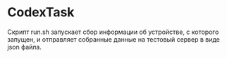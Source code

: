 # CodexTask

Скрипт run.sh запускает сбор информации об устройстве, с которого запущен, и отправляет собранные данные на тестовый сервер в виде json файла.

